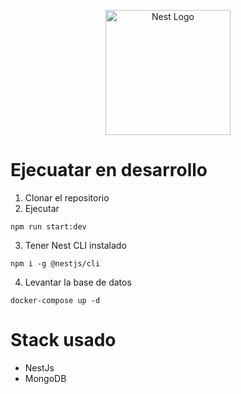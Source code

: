 <p align="center">
  <a href="http://nestjs.com/" target="blank"><img src="https://nestjs.com/img/logo-small.svg" width="200" alt="Nest Logo" /></a>
</p>

# Ejecuatar en desarrollo

1. Clonar el repositorio
2. Ejecutar 

````
npm run start:dev
````

3. Tener Nest CLI instalado

````
npm i -g @nestjs/cli
````

4. Levantar la base de datos

````
docker-compose up -d
````

# Stack usado
* NestJs
* MongoDB